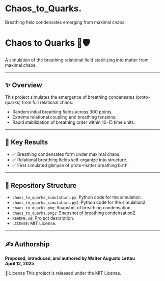 # Chaos_to_Quarks.
Breathing field condensates emerging from maximal chaos.

# Chaos to Quarks 🌌🛡️

A simulation of the breathing relational field stabilizing into matter from maximal chaos.

---

## ✨ Overview
This project simulates the emergence of breathing condensates (proto-quarks) from full relational chaos:

- Random initial breathing fields across 300 points.
- Extreme relational coupling and breathing tensions.
- Rapid stabilization of breathing order within 10–15 time units.

---

## 🧠 Key Results
- ✅ Breathing condensates form under maximal chaos.
- ✅ Relational breathing fields self-organize into structure.
- ✅ First simulated glimpse of proto-matter breathing birth.

---

## 📜 Repository Structure
- `chaos_to_quarks_simulation.py`: Python code for the simulation.
- `chaos_to_quarks_simulation.py2`: Python code for the simulation2.
- `chaos_to_quarks.png`: Snapshot of breathing condensation.
- `chaos_to_quarks.png2`: Snapshot of breathing condensation2.
- `README.md`: Project description.
- `LICENSE`: MIT License.

---

## ✍️ Authorship
**Proposed, introduced, and authored by Walter Augusto Lettau**  
**April 12, 2025**


📜 License This project is released under the MIT License.
